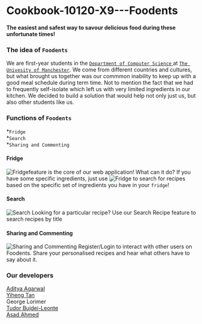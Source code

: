 # Cookbook-10120-X9---Foodents


<Strong>The easiest and safest way to savour delicious food during these unfortunate times!</font></Strong>

### The idea of `Foodents`
We are first-year students in the [`Department of Computer Science` ](https://www.cs.manchester.ac.uk)at [`The Univesity of Manchester`](https://www.manchester.ac.uk/). We come from different countries and cultures, but what brought us together was our commmon inability to keep up with a good meal schedule during term time. Not to mention the fact that we had to frequently self-isolate which left us with very limited ingredients in our kitchen. We decided to build a solution that would help not only just us, but also other students like us.

### Functions of `Foodents`
*`Fridge`<br>
*`Search`<br>
*`Sharing and Commenting`<br>

#### Fridge
![Fridge](https://img.shields.io/badge/-Fridge-%231bbd36)feature is the core of our web application! What can it do? If you have some specific ingredients, just use ![Fridge](https://img.shields.io/badge/-Fridge-%231bbd36) to search for recipes based on the specific set of ingredients you have in your `fridge`!

#### Search
![Search](https://img.shields.io/badge/-Search-%231bbd36)
Looking for a particular recipe? Use our Search Recipe feature to search recipes by title


#### Sharing and Commenting
![Sharing and Commenting](https://img.shields.io/badge/-Sharing%20and%20Commenting-%231bbd36)
Register/Login to interact with other users on Foodents. Share your personalised recipes and hear what others have to say about it.


### Our developers
[Aditya Agarwal](http://linkedin.com/in/aditya-5/)<br>
[Yiheng Tan](https://github.com/yiheng-tan)<br>
George Lorimer<br>
[Tudor Bujdei-Leonte](http://linkedin.com/in/tudor-bujdei-leonte/)<br>
[Asad Ahmed](https://www.linkedin.com/in/asad-ah/)<br>
